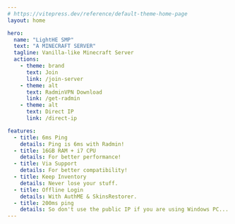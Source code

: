 ```yaml
---
# https://vitepress.dev/reference/default-theme-home-page
layout: home

hero:
  name: "LightHE SMP"
  text: "A MINECRAFT SERVER"
  tagline: Vanilla-like Minecraft Server
  actions:
    - theme: brand
      text: Join
      link: /join-server
    - theme: alt
      text: RadminVPN Download
      link: /get-radmin
    - theme: alt
      text: Direct IP
      link: /direct-ip

features:
  - title: 6ms Ping
    details: Ping is 6ms with Radmin!
  - title: 16GB RAM + i7 CPU 
    details: For better performance!
  - title: Via Support
    details: For better compatibility!
  - title: Keep Inventory
    details: Never lose your stuff.
  - title: Offline Login
    details: With AuthME & SkinsRestorer.
  - title: 200ms ping
    details: So don't use the public IP if you are using Windows PC...
---
```


